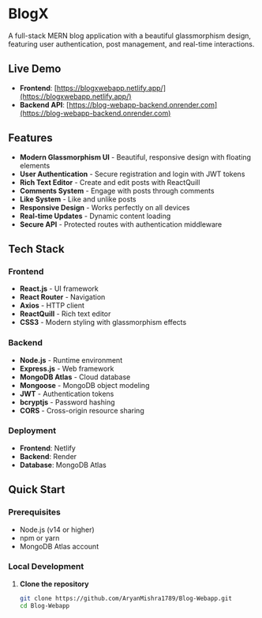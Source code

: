 # BlogX

A full-stack MERN blog application with a beautiful glassmorphism design, featuring user authentication, post management, and real-time interactions.

## Live Demo

- **Frontend**: [https://blogxwebapp.netlify.app/](https://blogxwebapp.netlify.app/)
- **Backend API**: [https://blog-webapp-backend.onrender.com](https://blog-webapp-backend.onrender.com)

## Features

- **Modern Glassmorphism UI** - Beautiful, responsive design with floating elements
- **User Authentication** - Secure registration and login with JWT tokens
- **Rich Text Editor** - Create and edit posts with ReactQuill
- **Comments System** - Engage with posts through comments
- **Like System** - Like and unlike posts
- **Responsive Design** - Works perfectly on all devices
- **Real-time Updates** - Dynamic content loading
- **Secure API** - Protected routes with authentication middleware

## Tech Stack

### Frontend
- **React.js** - UI framework
- **React Router** - Navigation
- **Axios** - HTTP client
- **ReactQuill** - Rich text editor
- **CSS3** - Modern styling with glassmorphism effects

### Backend
- **Node.js** - Runtime environment
- **Express.js** - Web framework
- **MongoDB Atlas** - Cloud database
- **Mongoose** - MongoDB object modeling
- **JWT** - Authentication tokens
- **bcryptjs** - Password hashing
- **CORS** - Cross-origin resource sharing

### Deployment
- **Frontend**: Netlify
- **Backend**: Render
- **Database**: MongoDB Atlas

## Quick Start

### Prerequisites
- Node.js (v14 or higher)
- npm or yarn
- MongoDB Atlas account

### Local Development

1. **Clone the repository**
   ```bash
   git clone https://github.com/AryanMishra1789/Blog-Webapp.git
   cd Blog-Webapp
